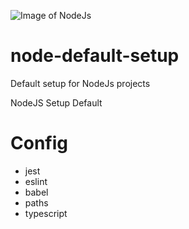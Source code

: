 ![Image of NodeJs](https://upload.wikimedia.org/wikipedia/commons/d/d9/Node.js_logo.svg)

# node-default-setup
Default setup for NodeJs projects

NodeJS Setup Default

# Config

- jest
- eslint
- babel
- paths
- typescript
